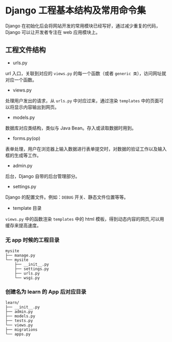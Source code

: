 # Django 工程基本结构及常用命令集

Django 在初始化后会将网站开发的常用模块已经写好，通过减少重复的代码，Django 可以让开发者专注在 web 应用模块上。

## 工程文件结构

* urls.py

url 入口，关联到对应的 `views.py` 的每一个函数（或者 `generic 类`），访问网址就对应一个函数。

* views.py

处理用户发出的请求，从 `urls.py` 中对应过来，通过渲染 `templates` 中的页面可以将显示内容输出到网页。

* models.py

数据库对应类结构，类似与 Java Bean。存入或读取数据时用到。

* forms.py(op)

表单处理，用户在浏览器上输入数据进行表单提交时，对数据的验证工作以及输入框的生成等工作。

* admin.py

后台，Django 自带的后台管理部分。

* settings.py

Django 的配置文件。例如：`DEBUG` 开关、静态文件位置等等。

* template 目录

`views.py` 中的函数渲染 `templates` 中的 html 模板，得到动态内容的网页,可以用缓存来提高速度。


### 无 app 时候的工程目录

```shell
mysite
├── manage.py
└── mysite
    ├── __init__.py
    ├── settings.py
    ├── urls.py
    └── wsgi.py
```

### 创建名为 learn 的 App 后对应目录

```shell
learn/
├── __init__.py
├── admin.py
├── models.py
├── tests.py
└── views.py
├── migrations
└── apps.py
``` 





